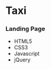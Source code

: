 # Taxi
<h3>Landing Page</h3>
<ul>
    <li>HTML5</li>
    <li>CSS3</li>
    <li>Javascript</li>
    <li>jQuery</li>
</ul>
